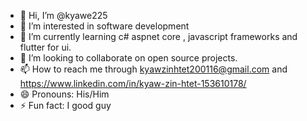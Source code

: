 - 👋 Hi, I’m @kyawe225
- 👀 I’m interested in software development 
- 🌱 I’m currently learning c# aspnet core , javascript frameworks and flutter for ui.
- 💞️ I’m looking to collaborate on open source projects.
- 📫 How to reach me through kyawzinhtet200116@gmail.com and https://www.linkedin.com/in/kyaw-zin-htet-153610178/
- 😄 Pronouns: His/Him
- ⚡ Fun fact: I good guy 
